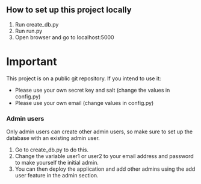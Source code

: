 ## How to set up this project locally
1. Run create_db.py
2. Run run.py
3. Open browser and go to localhost:5000

# Important
This project is on a public git repository. If you intend to use it:

* Please use your own secret key and salt (change the values in config.py)
* Please use your own email (change values in config.py)

### Admin users
Only admin users can create other admin users, so make sure to set up the database with an existing admin user.

1. Go to create_db.py to do this.
2. Change the variable user1 or user2 to your email address and password to make yourself the initial admin.
3. You can then deploy the application and add other admins using the add user feature in the admin section.